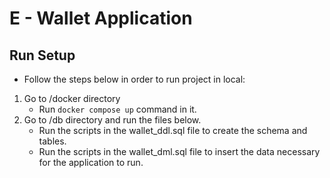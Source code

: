 # E - Wallet Application

## Run Setup
- Follow the steps below in order to run project in local:
1. Go to /docker directory
   - Run ```docker compose up``` command in it.
2. Go to /db directory and run the files below.
   - Run the scripts in the wallet_ddl.sql file to create the schema and tables. 
   - Run the scripts in the wallet_dml.sql file to insert the data necessary for the application to run.

